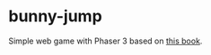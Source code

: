 # bunny-jump
Simple web game with Phaser 3 based on [this book](https://ourcade.co/books/infinite-jumper-phaser3/).
